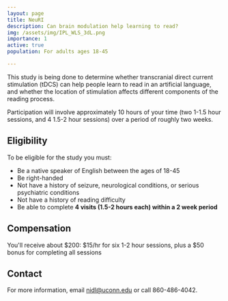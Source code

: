 ```yaml
---
layout: page
title: NeuRI
description: Can brain modulation help learning to read?
img: /assets/img/IPL_WLS_3dL.png
importance: 1
active: true
population: For adults ages 18-45

---
```


This study is being done to determine whether transcranial direct current stimulation (tDCS) can help people learn to read in an artificial language, and whether the location of stimulation affects different components of the reading process.

Participation will involve approximately 10 hours of your time (two 1-1.5 hour sessions, and 4 1.5-2 hour sessions) over a period of roughly two weeks.


## Eligibility

To be eligible for the study you must:

- Be a native speaker of English between the ages of 18-45
- Be right-handed
- Not have a history of seizure, neurological conditions, or serious psychiatric conditions
- Not have a history of reading difficulty
- Be able to complete **4 visits (1.5-2 hours each) within a 2 week period**

## Compensation

You'll receive about &#36;200: &#36;15/hr for six 1-2 hour sessions, plus a &#36;50 bonus for completing all sessions

## Contact

For more information, email <a href="mailto:nidl@uconn.edu">nidl@uconn.edu</a> or call 860-486-4042.

